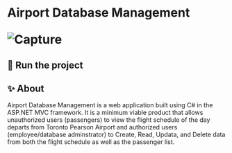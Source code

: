 <h1>Airport Database Management
  
  ![Capture](https://user-images.githubusercontent.com/78622789/174190796-1f12addc-635f-4992-80ff-c9af47d68f7b.PNG)



<h2>🏃 Run the project</h2>

<h2>✨ About </h2>
Airport Database Management is a web application built using C# in the ASP.NET MVC framework. It is a minimum viable product that allows unauthorized users (passengers) to view the flight schedule of the day departs from Toronto Pearson Airport and authorized users (employee/database adminstrator) to Create, Read, Updata, and Delete data from both the flight schedule as well as the passenger list.  
  
